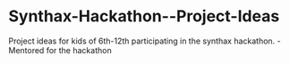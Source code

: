 # Synthax-Hackathon--Project-Ideas
Project ideas for kids of 6th-12th participating in the synthax hackathon. 
-Mentored for the hackathon
